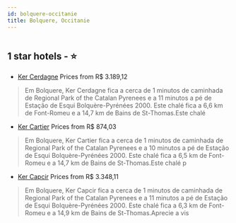```yaml
---
id: bolquere-occitanie
title: Bolquere, Occitanie
---
```


<center><img src="https://i.travelapi.com/hotels/31000000/30620000/30612100/30612080/7c63feba_z.jpg" alt="" /></center>


##  1 star hotels - ⭐️

-    [Ker Cerdagne](https://us.hurb.com/hotels/bolquere/ker-cerdagne-HT-99L6?cmp=18055) Prices from R$ 3.189,12
   > Em Bolquere, Ker Cerdagne fica a cerca de 1 minutos de caminhada de Regional Park of the Catalan Pyrenees e a 11 minutos a pé de Estação de Esqui Bolquère-Pyrénées 2000.  Este chalé fica a 6,6 km de Font-Romeu e a 14,7 km de Bains de St-Thomas.Este chalé 
-    [Ker Cartier](https://us.hurb.com/hotels/bolquere/ker-cartier-HT-UX1X?cmp=18055) Prices from R$ 874,03
   > Em Bolquere, Ker Cartier fica a cerca de 1 minutos de caminhada de Regional Park of the Catalan Pyrenees e a 10 minutos a pé de Estação de Esqui Bolquère-Pyrénées 2000.  Este chalé fica a 6,5 km de Font-Romeu e a 14,7 km de Bains de St-Thomas.Este chalé p
-    [Ker Capcir](https://us.hurb.com/hotels/bolquere/ker-capcir-HT-9DJV?cmp=18055) Prices from R$ 3.348,11
   > Em Bolquere, Ker Capcir fica a cerca de 1 minutos de caminhada de Regional Park of the Catalan Pyrenees e a 11 minutos a pé de Estação de Esqui Bolquère-Pyrénées 2000.  Este chalé fica a 6,3 km de Font-Romeu e a 14,9 km de Bains de St-Thomas.Aprecie a vis
